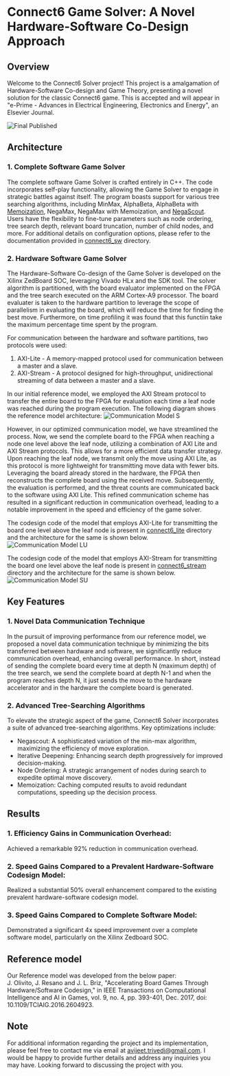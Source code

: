 # Connect6 Game Solver: A Novel Hardware-Software Co-Design Approach

## Overview
Welcome to the Connect6 Solver project! This project is a amalgamation of Hardware-Software Co-design and Game Theory, presenting a novel solution for the classic Connect6 game.
This is accepted and will appear in "e-Prime - Advances in Electrical Engineering, Electronics and Energy", an Elsevier Journal.

![Final Published](https://github.com/avijeet-trivedi/Connect6/assets/59733259/1d774742-6cb1-4d06-a5c1-8d3a54d1644d)

## Architecture 
### 1. Complete Software Game Solver
The complete software Game Solver is crafted entirely in C++. The code incorporates self-play functionality, allowing the Game Solver to engage in strategic battles against itself. The program boasts support for various tree searching algorithms, including MinMax, AlphaBeta, AlphaBeta with [Memoization](https://en.wikipedia.org/wiki/Memoization), NegaMax, NegaMax with Memoization, and [NegaScout](https://www.chessprogramming.org/NegaScout). Users have the flexibility to fine-tune parameters such as node ordering, tree search depth, relevant board truncation, number of child nodes, and more. For additional details on configuration options, please refer to the documentation provided in [connect6_sw](connect6_sw) directory.
 
### 2. Hardware Software Game Solver
The Hardware-Software Co-design of the Game Solver is developed on the Xilinx ZedBoard SOC, leveraging Vivado HLx and the SDK tool. 
The solver algorithm is partitioned, with the board evaluator implemented on the FPGA and the tree search executed on the ARM Cortex-A9 processor. 
The board evaluater is taken to the hardware partition to leverage the scope of parallelism in evaluating the board, which will reduce the time for finding the best move. 
Furthermore, on time profiling it was found that this functiin take the maximum percentage time spent by the program. 

For communication between the hardware and software partitions, two protocols were used:
1. AXI-Lite - A memory-mapped protocol used for communication between a master and a slave.
2. AXI-Stream - A protocol designed for high-throughput, unidirectional streaming of data between a master and a slave.

In our initial reference model, we employed the AXI Stream protocol to transfer the entire board to the FPGA for evaluation each time a leaf node was reached during the program execution. The following diagram shows the reference model architecture:
![Communication Model S](https://github.com/avijeet-trivedi/Connect6/assets/59733259/5aa0f430-451c-45c9-836f-aa4b49892605)

However, in our optimized communication model, we have streamlined the process. Now, we send the complete board to the FPGA when reaching a node one level above the leaf node, utilizing a combination of AXI Lite and AXI Stream protocols. This allows for a more efficient data transfer strategy. Upon reaching the leaf node, we transmit only the move using AXI Lite, as this protocol is more lightweight for transmitting move data with fewer bits. Leveraging the board already stored in the hardware, the FPGA then reconstructs the complete board using the received move. Subsequently, the evaluation is performed, and the threat counts are communicated back to the software using AXI Lite. This refined communication scheme has resulted in a significant reduction in communication overhead, leading to a notable improvement in the speed and efficiency of the game solver.

The codesign code of the model that employs AXI-Lite for transmitting the board one level above the leaf node is present in [connect6_lite](connect6_lite) directory and the architecture for the same is shown below.
![Communication Model LU](https://github.com/avijeet-trivedi/Connect6/assets/59733259/136b7c24-c8ca-4ba3-ac60-cb77a448e26e)

The codesign code of the model that employs AXI-Stream for transmitting the board one level above the leaf node is present in [connect6_stream](connect6_stream) directory and the architecture for the same is shown below.
![Communication Model SU](https://github.com/avijeet-trivedi/Connect6/assets/59733259/2c01157e-0f94-466b-8408-92d46cc6609a)

## Key Features

### 1. Novel Data Communication Technique
In the pursuit of improving performance from our reference model, we proposed a novel data communication technique by minimizing the bits transferred between hardware and software, we significantly reduce communication overhead, enhancing overall performance. In short, instead of sending the complete board every time at depth N (maximum depth) of the tree search, we send the complete board at depth N-1 and when the program reaches depth N, it just sends the move to the hardware accelerator and in the hardware the complete board is generated.

### 2. Advanced Tree-Searching Algorithms
To elevate the strategic aspect of the game, Connect6 Solver incorporates a suite of advanced tree-searching algorithms. Key optimizations include:
  
  - Negascout: A sophisticated variation of the min-max algorithm, maximizing the efficiency of move exploration.
  - Iterative Deepening: Enhancing search depth progressively for improved decision-making.
  - Node Ordering: A strategic arrangement of nodes during search to expedite optimal move discovery.
  - Memoization: Caching computed results to avoid redundant computations, speeding up the decision process.

## Results
### 1. Efficiency Gains in Communication Overhead:
Achieved a remarkable 92% reduction in communication overhead.
### 2. Speed Gains Compared to a Prevalent Hardware-Software Codesign Model:
Realized a substantial 50% overall enhancement compared to the existing prevalent hardware-software codesign model.
### 3. Speed Gains Compared to Complete Software Model:
Demonstrated a significant 4x speed improvement over a complete software model, particularly on the Xilinx Zedboard SOC.

## Reference model
Our Reference model was developed from the below paper:  
J. Olivito, J. Resano and J. L. Briz, "Accelerating Board Games Through Hardware/Software Codesign," in IEEE Transactions on Computational Intelligence and AI in Games, vol. 9, no. 4, pp. 393-401, Dec. 2017, doi: 10.1109/TCIAIG.2016.2604923.

## Note
For additional information regarding the project and its implementation, please feel free to contact me via email at avijeet.trivedi@gmail.com. I would be happy to provide further details and address any inquiries you may have. Looking forward to discussing the project with you.



